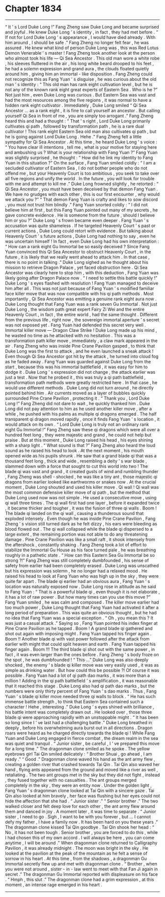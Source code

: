 
# Chapter 1834


---

“ It ’ s Lord Duke Long !” Fang Zheng saw Duke Long and became surprised and joyful .
He knew Duke Long ’ s identity , in fact , they had met before .
“ If not for Lord Duke Long ’ s appearance , I would have died already . With him around , I should be safe .” Fang Zheng no longer felt fear , he was assured .
He knew what kind of person Duke Long was , this was Red Lotus Demon Venerable ’ s master !
Fang Zheng took another look at the person who almost took his life — Qi Sea Ancestor .
This old man wore a white robe , his sleeves fluttered in the air , his long white beard drooped to his feet , he had a solemn expression and grand aura , the clouds floated quietly around him , giving him an immortal - like disposition .
Fang Zheng could not recognize this as Fang Yuan ’ s disguise , he was curious about the old man ’ s identity : “ This old man has rank eight cultivation level , but he is not any of the known rank eight great experts of Eastern Sea . Who is he ?”
Not just him , even Duke Long was curious . But Eastern Sea was vast and had the most resources among the five regions , it was normal to have a hidden rank eight cultivator .
Immediately , Duke Long smiled “ Qi Sea Ancestor … as a rank eight , it is fine to call yourself an ancestor . But calling yourself Qi Sea in front of me , you are simply too arrogant .”
Fang Zheng heard this and had a thought : “ That ’ s right , Lord Duke Long primarily cultivates qi path , followed by transformation path , he is a rare dual cultivator ! This rank eight Eastern Sea old man also cultivates qi path , but he is going against Lord Duke Long . Hehe .”
Fang Zheng felt a little sympathy for Qi Sea Ancestor .
At this time , he heard Duke Long ’ s voice : “ You have clear ill intentions , tell me , what is your motive for staying here and ambushing us ? What is your relationship with Fang Yuan ?”
Fang Yuan was slightly surprised , he thought : “ How did he link my identity to Fang Yuan in this situation ?”
On the surface , Fang Yuan smiled coldly : “ I am a secluded cultivator of Eastern Sea , I do not bother people who do not offend me , but your Heavenly Court is too ambitious , you seek to take over all five regions and unify the world . In the future , you will look for trouble with me and attempt to kill me .”
Duke Long frowned slightly , he retorted : “ Qi Sea Ancestor , you must have been deceived by that demon Fang Yuan . We have no grudges with each other , this is our first encounter , why would we attack you ?”
“ That demon Fang Yuan is crafty and likes to sow discord , you must not trust him blindly .”
Fang Yuan snorted coldly : “ I did not believe him at first , but this Fang Yuan pointed out many of my secrets , he gave concrete evidence . He is someone from the future , should I believe him or you ?”
Duke Long ’ s frown became even deeper .
Fang Yuan ’ s accusation was quite shameless .
If he targeted Heavenly Court ’ s past or current actions , Duke Long could retort with evidence . But talking about Heavenly Court ’ s future actions , Duke Long had nothing to say , even he was uncertain himself !
In fact , even Duke Long had his own interpretation : “ How can a rank eight Gu Immortal be so easily deceived ? Since Fang Yuan convinced this Qi Sea Ancestor to obstruct Heavenly Court , in the future , it is likely that we really went ahead to attack him . In that case , there is no point in talking .”
Duke Long sighed as he thought about his mission to retrieve Dragon Palace , yet faced obstruction here . Qi Sea Ancestor was clearly here to stop him , with this deduction , Fang Yuan was likely going after Dragon Palace now .
“ I need to settle this battle quickly !” Duke Long ’ s eyes flashed with resolution !
Fang Yuan managed to deceive him after all .
This was not just because of Fang Yuan ’ s modified familiar face killer move that was now compatible with his qi path methods . Most importantly , Qi Sea Ancestor was emitting a genuine rank eight aura now .
Duke Long thought that Fang Yuan was a rank seven Gu Immortal .
Not just Duke Long , the wisdom path great expert Fairy Zi Wei and the entire Heavenly Court , in fact , the entire world , had the same thought .
Different from the previous life , right now , the sovereign immortal aperture ’ s secret was not exposed yet .
Fang Yuan had defended this secret very well .
Immortal killer move — Dragon Claw Strike !
Duke Long made up his mind , he wasted no time as he attacked with no hesitation .
This was a transformation path killer move , immediately , a claw mark appeared in the air .
Fang Zheng who was inside Pine Crane Pavilion gasped , to think that Duke Long was the first to attack , and he even launched a sneak attack !
Even though Qi Sea Ancestor got hit by the attack , he turned into cloud fog as he faded away .
Fang Yuan was guarded against Duke Long from the start , because this was his immortal battlefield , it was easy for him to dodge it .
Duke Long ’ s expression did not change , the attack earlier was just a test .
Now that he probed it , this was truly a qi path battlefield , transformation path methods were greatly restricted here .
In that case , he would use different methods .
Duke Long did not turn around , he directly pointed behind him .
Air currents moved as a layer of bubbles quickly surrounded Pine Crane Pavilion , protecting it .
“ Thank you , Lord Duke Long !” Fang Zheng did not dare to wait , he quickly thanked him .
Duke Long did not pay attention to him as he used another killer move , after a while , he pushed with his palms as multiple qi dragons emerged .
The half transparent qi dragon moved rapidly , once it finds Fang Yuan ’ s location , it would attack on its own .
“ Lord Duke Long is truly not an ordinary rank eight Gu Immortal !” Fang Zheng saw these qi dragons which were all over a hundred feet long , they were majestic and grand , he could not help but praise .
But at this moment , Duke Long raised his head , his eyes shining with a sharp light .
“ What sound is that ?” Fang Zheng also heard the loud sound as he raised his head to look .
At the next moment , his mouth opened wide as his pupils shrunk .
He saw that a grand blade qi that was a thousand feet long , thick and wide , resembling a deity ’ s war blade , slammed down with a force that sought to cut this world into two !
The blade qi was vast and grand , it created gusts of wind and rumbling thunder , Fang Zheng was shell - shocked , he was like a tiny ant , those majestic qi dragons from earlier looked like earthworms or snakes now .
At the crucial moment , Duke Long shouted and used his killer move .
Qi wall !
Qi wall was the most common defensive killer move of qi path , but the method that Duke Long used now was not simple .
He used a consecutive move , using qi wall three times .
The qi wall first had one layer , before it expanded twice , it became thicker and tougher , it was the fusion of three qi walls .
Boom !
The blade qi landed on the qi wall , causing a thunderous sound that exploded intensely .
Even though he was inside Pine Crane Pavilion , Fang Zheng ’ s vision still turned dark as he felt dizzy , his ears were bleeding as blood flowed out .
The qi wall collapsed while the blade qi dispersed to a large extent , the remaining portion was not able to do any threatening damage .
Pine Crane Pavilion was like a small raft , it shook intensely from the aftershock , constantly shaking .
Fang Zheng took a lot of effort to stabilize the Immortal Gu House as his face turned pale , he was breathing roughly in a pathetic state .
“ How can this Eastern Sea Gu Immortal be so strong ?!” Fang Zheng was still completely dumbfounded , his sense of safety from earlier had been completely erased .
Duke Long was unscathed but his expression was solemn , he no longer had a relaxed mood .
He raised his head to look at Fang Yuan who was high up in the sky , they were quite far apart .
The blade qi earlier had an obvious aura , Fang Yuan ’ s location was naturally exposed now .
Duke Long rose in altitude as he said to Fang Yuan : “ That is a powerful blade qi , even though it is not elaborate , it has a lot of raw power . But how many times can you use this move ?”
Fang Yuan smiled , he was calm and composed .
The killer move earlier had too much power , Duke Long thought that Fang Yuan had activated it after a long period of preparation .
This was quite an obvious thought , but he had no idea that Fang Yuan was a special exception .
“ Oh , you mean this ? It was just a casual attack .” Saying so , Fang Yuan pointed his index finger at Pine Crane Pavilion as he tapped .
Boom !
A grand blade qi gathered and shot out again with imposing might .
Fang Yuan tapped his finger again .
Boom !!
Another blade qi with vast power followed after the attack from earlier with might that could split heaven and earth .
Fang Yuan tapped his finger again .
Boom !!!
The third blade qi shot out with the same power , in fact , it was even larger than the ones before .
Fang Zheng ’ s body froze on the spot , he was dumbfounded !
“ This …” Duke Long was also deeply shocked , the enemy ’ s blade qi killer move was very easily used , it was as simple as drinking water .
But how could this be possible ?!
Of course it was possible .
Fang Yuan had a lot of qi path dao marks , it was more than a million ! Adding in the qi path battlefield ’ s amplification , it was reasonable that it reached this stage .
Duke Long also had qi path dao marks , but the numbers were only thirty percent of Fang Yuan ’ s dao marks .
Thus , Fang Yuan ’ s blade qi killer move needed three qi walls to block .
“ He has such immense battle strength , to think that Eastern Sea contained such a character ! Hehe , interesting .” Duke Long ’ s eyes shined with brilliance , his battle intent was completely drawn out .
He looked over , those three blade qi were approaching rapidly with an unstoppable might .
“ It has been so long since I ’ ve last had a challenging battle .” Duke Long breathed in deeply , before his overwhelming aura burst out in all directions .
Dragon roars were heard as he charged directly towards the blade qi !
While Fang Yuan and Duke Long engaged in fierce combat , the dream realm in the sea was quiet and tranquil .
“ Junior sister , be careful , I ’ ve prepared this move for a long time .” The dragonman clone smiled as he spoke .
The yellow eyebrows girl Tai Qin smiled delicately : “ Brother Shuai , go ahead , I am ready .”
“ Good .” Dragonman clone waved his hand as the ant army flew , creating a golden river that crashed towards Tai Qin .
Tai Qin also waved her hand , flying ants appeared from the ground and moved like a river as well , retaliating .
The two ant groups met in the sky but they did not fight , instead , they fused together with no casualties .
The ant groups merged completely in the sky , they were an entity now .
Under the golden light , Fang Yuan ’ s dragonman clone looked at Tai Qin with a sincere gaze .
Tai Qin also looked at him bravely , her face was flushing but her eyes could not hide the affection that she had .
“ Junior sister .”
“ Senior brother .”
The two walked closer and felt deep love for each other , the ant army flew around them and danced in joy .
A moment later , it was time to separate .
“ Junior sister , I need to go . Sigh , I want to be with you forever , but … I cannot defy my father , I have a family now . It has been hard on you these years .” The dragonman clone kissed Tai Qin goodbye .
Tai Qin shook her head : “ No , it has not been tough . Senior brother , you are forced to do this , while I had chosen this of my own accord . I will always be here , you can come anytime , I will be around .”
When dragonman clone returned to Calligraphy Pavilion , it was already midnight .
The moon was bright in the sky .
He looked at the pavilion at the peak of the mountain as he felt a sense of sorrow in his heart .
At this time , from the shadows , a dragonman Gu Immortal secretly flew up and met with dragonman clone .
“ Brother , when you were not around , sister - in - law went to meet with that Fan Ji again in secret .” The dragonman Gu Immortal reported with displeasure on his face .
“ Hmph , this slut .” The dragonman clone had a grim expression , at this moment , an intense rage emerged in his heart .

---

